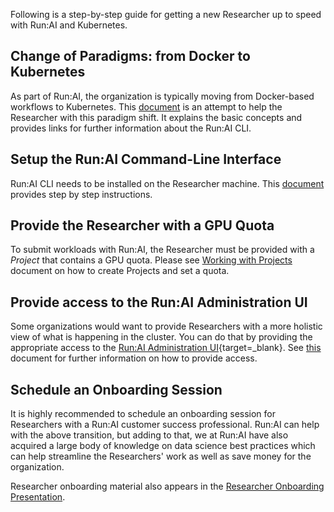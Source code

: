Following is a step-by-step guide for getting a new Researcher up to speed with Run:AI and Kubernetes.

## Change of Paradigms: from Docker to Kubernetes 

As part of Run:AI, the organization is typically moving from Docker-based workflows to Kubernetes. This [document](docker-to-runai.md) is an attempt to help the Researcher with this paradigm shift. It explains the basic concepts and provides links for further information about the Run:AI CLI.

## Setup the Run:AI Command-Line Interface

Run:AI CLI needs to be installed on the Researcher machine. This [document](cli-install.md) provides step by step instructions.

## Provide the Researcher with a GPU Quota

To submit workloads with Run:AI, the Researcher must be provided with a _Project_ that contains a GPU quota. Please see [Working with Projects](../admin-ui-setup/project-setup.md) document on how to create Projects and set a quota.

## Provide access to the Run:AI Administration UI

Some organizations would want to provide Researchers with a more holistic view of what is happening in the cluster. You can do that by providing the appropriate access to the [Run:AI Administration UI](https://app.run.ai){target=_blank}. See [this](../admin-ui-setup/admin-ui-users.md) document for further information on how to provide access. 

## Schedule an Onboarding Session

It is highly recommended to schedule an onboarding session for Researchers with a Run:AI customer success professional. Run:AI can help with the above transition, but adding to that, we at Run:AI have also acquired a large body of knowledge on data science best practices which can help streamline the Researchers' work as well as save money for the organization. 

Researcher onboarding material also appears in the [Researcher Onboarding Presentation](../../Researcher/presentations/researcher-onboarding-presentation.md).

 
 
 